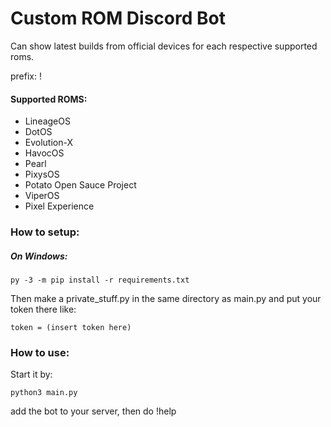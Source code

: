 # Custom ROM Discord Bot
Can show latest builds from official devices for each respective supported roms.

prefix: !
#### Supported ROMS:
* LineageOS
* DotOS
* Evolution-X
* HavocOS
* Pearl
* PixysOS
* Potato Open Sauce Project
* ViperOS
* Pixel Experience

### How to setup:
##### On Windows:

```
py -3 -m pip install -r requirements.txt
```

Then make a private_stuff.py in the same directory as main.py and put your token there like:
```
token = (insert token here)
```

### How to use:
 Start it by:
 ```
 python3 main.py
 ```
 add the bot to your server, then do !help
